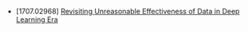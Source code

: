 - [1707.02968] [Revisiting Unreasonable Effectiveness of Data in Deep Learning Era](https://arxiv.org/abs/1707.02968)
